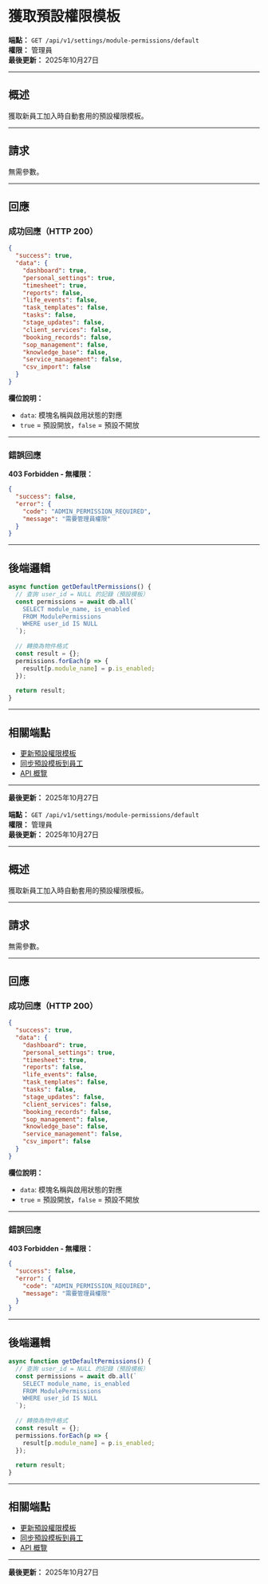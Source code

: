 # 獲取預設權限模板

**端點：** `GET /api/v1/settings/module-permissions/default`  
**權限：** 管理員  
**最後更新：** 2025年10月27日

---

## 概述

獲取新員工加入時自動套用的預設權限模板。

---

## 請求

無需參數。

---

## 回應

### 成功回應（HTTP 200）

```json
{
  "success": true,
  "data": {
    "dashboard": true,
    "personal_settings": true,
    "timesheet": true,
    "reports": false,
    "life_events": false,
    "task_templates": false,
    "tasks": false,
    "stage_updates": false,
    "client_services": false,
    "booking_records": false,
    "sop_management": false,
    "knowledge_base": false,
    "service_management": false,
    "csv_import": false
  }
}
```

**欄位說明：**
- `data`: 模塊名稱與啟用狀態的對應
- `true` = 預設開放，`false` = 預設不開放

---

### 錯誤回應

**403 Forbidden - 無權限：**
```json
{
  "success": false,
  "error": {
    "code": "ADMIN_PERMISSION_REQUIRED",
    "message": "需要管理員權限"
  }
}
```

---

## 後端邏輯

```typescript
async function getDefaultPermissions() {
  // 查詢 user_id = NULL 的記錄（預設模板）
  const permissions = await db.all(`
    SELECT module_name, is_enabled
    FROM ModulePermissions
    WHERE user_id IS NULL
  `);
  
  // 轉換為物件格式
  const result = {};
  permissions.forEach(p => {
    result[p.module_name] = p.is_enabled;
  });
  
  return result;
}
```

---

## 相關端點

- [更新預設權限模板](./更新預設權限模板.md)
- [同步預設模板到員工](./同步預設模板到員工.md)
- [API 概覽](./_概覽.md)

---

**最後更新：** 2025年10月27日



**端點：** `GET /api/v1/settings/module-permissions/default`  
**權限：** 管理員  
**最後更新：** 2025年10月27日

---

## 概述

獲取新員工加入時自動套用的預設權限模板。

---

## 請求

無需參數。

---

## 回應

### 成功回應（HTTP 200）

```json
{
  "success": true,
  "data": {
    "dashboard": true,
    "personal_settings": true,
    "timesheet": true,
    "reports": false,
    "life_events": false,
    "task_templates": false,
    "tasks": false,
    "stage_updates": false,
    "client_services": false,
    "booking_records": false,
    "sop_management": false,
    "knowledge_base": false,
    "service_management": false,
    "csv_import": false
  }
}
```

**欄位說明：**
- `data`: 模塊名稱與啟用狀態的對應
- `true` = 預設開放，`false` = 預設不開放

---

### 錯誤回應

**403 Forbidden - 無權限：**
```json
{
  "success": false,
  "error": {
    "code": "ADMIN_PERMISSION_REQUIRED",
    "message": "需要管理員權限"
  }
}
```

---

## 後端邏輯

```typescript
async function getDefaultPermissions() {
  // 查詢 user_id = NULL 的記錄（預設模板）
  const permissions = await db.all(`
    SELECT module_name, is_enabled
    FROM ModulePermissions
    WHERE user_id IS NULL
  `);
  
  // 轉換為物件格式
  const result = {};
  permissions.forEach(p => {
    result[p.module_name] = p.is_enabled;
  });
  
  return result;
}
```

---

## 相關端點

- [更新預設權限模板](./更新預設權限模板.md)
- [同步預設模板到員工](./同步預設模板到員工.md)
- [API 概覽](./_概覽.md)

---

**最後更新：** 2025年10月27日



